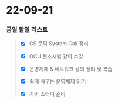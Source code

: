 # 22-09-21
### 금일 할일 리스트

> - [x] CS 토픽 System Call 정리
> 
> - [x] OCU 컨소시엄 강의 수강
> 
> - [x] 운영체제 & 네트워크 강의 정리 및 복습
> 
> - [x] 쉽게 배우는 운영체제 읽기 
> 
> - [x] 자바 스터디 준비
